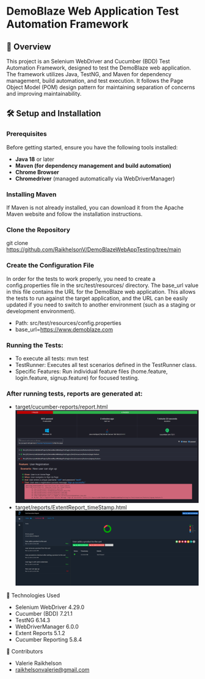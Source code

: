 # DemoBlaze Web Application Test Automation Framework

## **📌 Overview**
This project is an Selenium WebDriver and Cucumber (BDD) Test Automation Framework, designed to test the DemoBlaze web application. The framework utilizes Java, TestNG, and Maven for dependency management, build automation, and test execution. It follows the Page Object Model (POM) design pattern for maintaining separation of concerns and improving maintainability.
## **🛠️ Setup and Installation**
### **Prerequisites**
Before getting started, ensure you have the following tools installed:
- **Java 18** or later
- **Maven (for dependency management and build automation)**
- **Chrome Browser**
- **Chromedriver** (managed automatically via WebDriverManager)

### **Installing Maven** ###
If Maven is not already installed, you can download it from the Apache Maven website and follow the installation instructions.

### **Clone the Repository**
git clone https://github.com/RaikhelsonV/DemoBlazeWebAppTesting/tree/main

### **Create the Configuration File**
In order for the tests to work properly, you need to create a config.properties file in the src/test/resources/ directory. The base_url value in this file contains the URL for the DemoBlaze web application. This allows the tests to run against the target application, and the URL can be easily updated if you need to switch to another environment (such as a staging or development environment).
- Path: src/test/resources/config.properties
- base_url=https://www.demoblaze.com

### **Running the Tests:**
- To execute all tests: mvn test
- TestRunner: Executes all test scenarios defined in the TestRunner class.
- Specific Features: Run individual feature files (home.feature, login.feature, signup.feature) for focused testing.

### **After running tests, reports are generated at:**
- target/cucumber-reports/report.html
![img.png](img.png)
- target/reports/ExtentReport_timeStamp.html
![img_1.png](img_1.png)

📌 Technologies Used
- Selenium WebDriver 4.29.0
- Cucumber (BDD) 7.21.1
- TestNG 6.14.3
- WebDriverManager 6.0.0
- Extent Reports 5.1.2
- Cucumber Reporting 5.8.4

📩 Contributors
- Valerie Raikhelson 
- raikhelsonvalerie@gmail.com

